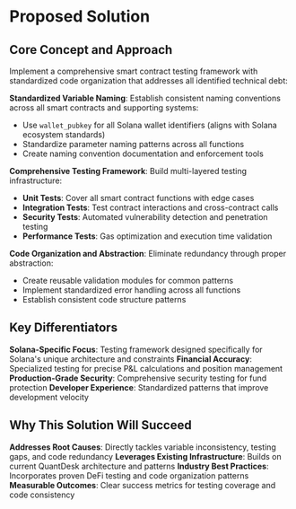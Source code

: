 # Proposed Solution

## Core Concept and Approach

Implement a comprehensive smart contract testing framework with standardized code organization that addresses all identified technical debt:

**Standardized Variable Naming**: Establish consistent naming conventions across all smart contracts and supporting systems:
- Use `wallet_pubkey` for all Solana wallet identifiers (aligns with Solana ecosystem standards)
- Standardize parameter naming patterns across all functions
- Create naming convention documentation and enforcement tools

**Comprehensive Testing Framework**: Build multi-layered testing infrastructure:
- **Unit Tests**: Cover all smart contract functions with edge cases
- **Integration Tests**: Test contract interactions and cross-contract calls
- **Security Tests**: Automated vulnerability detection and penetration testing
- **Performance Tests**: Gas optimization and execution time validation

**Code Organization and Abstraction**: Eliminate redundancy through proper abstraction:
- Create reusable validation modules for common patterns
- Implement standardized error handling across all functions
- Establish consistent code structure patterns

## Key Differentiators

**Solana-Specific Focus**: Testing framework designed specifically for Solana's unique architecture and constraints
**Financial Accuracy**: Specialized testing for precise P&L calculations and position management
**Production-Grade Security**: Comprehensive security testing for fund protection
**Developer Experience**: Standardized patterns that improve development velocity

## Why This Solution Will Succeed

**Addresses Root Causes**: Directly tackles variable inconsistency, testing gaps, and code redundancy
**Leverages Existing Infrastructure**: Builds on current QuantDesk architecture and patterns
**Industry Best Practices**: Incorporates proven DeFi testing and code organization patterns
**Measurable Outcomes**: Clear success metrics for testing coverage and code consistency
